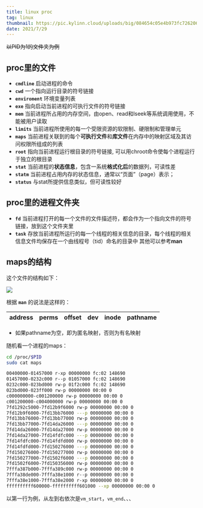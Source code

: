 ```yaml
---
title: linux proc
tag: linux
thumbnail: https://pic.kylinn.cloud/uploads/big/084654c05e4b973fc7262061c999eb96.jpg
date: 2021/7/29
---
```

~~以PID为1的文件夹为例~~
## proc里的文件
- **`cmdline`** 启动进程的命令
- **`cwd`** 一个指向运行目录的符号链接
- **`enviroment`** 环境变量列表
- **`exe`** 指向启动当前进程的可执行文件的符号链接
- **`mem`** 当前进程所占用的内存空间，由open、read和lseek等系统调用使用，不能被用户读取
- **`limits`** 当前进程所使用的每一个受限资源的软限制、硬限制和管理单元
- **`maps`** 当前进程关联到的每个**可执行文件**和**库文件**在内存中的映射区域及其访问权限所组成的列表
- **`root`** 指向当前进程运行根目录的符号链接, 可以用chroot命令使每个进程运行于独立的根目录
- **`stat`**  当前进程的**状态信息**，包含一系统**格式化后**的数据列，可读性差
- **`statm`**  当前进程占用内存的状态信息，通常以“页面”（page）表示；
- **`status`** 与stat所提供信息类似，但可读性较好
## proc里的进程文件夹
- **`fd`** 当前进程打开的每一个文件的文件描述符，都会作为一个指向文件的符号链接，放到这个文件夹里
- **`task`** 存放当前进程所运行的每一个线程的相关信息的目录，每个线程的相关信息文件均保存在一个由线程号（tid）命名的目录中
其他可以参考**man**

## maps的结构
这个文件的结构如下：

![](https://pic.kylinn.cloud/uploads/big/89d1cd30a43b1472151e89f44980a1e3.png)

根据 **`man`** 的说法是这样的：

|address|perms|offset|dev|inode|pathname|
|--|--|--|--|--|--|

- 如果pathname为空，即为匿名映射，否则为有名映射
  
随机看一个进程的maps：
```bash
cd /proc/$PID
sudo cat maps
```
```bash
00400000-01457000 r-xp 00000000 fc:02 148690                             /usr/bin/caddy
01457000-0232c000 r--p 01057000 fc:02 148690                             /usr/bin/caddy
0232c000-023bd000 rw-p 01f2c000 fc:02 148690                             /usr/bin/caddy
023bd000-023ff000 rw-p 00000000 00:00 0
c000000000-c001200000 rw-p 00000000 00:00 0
c001200000-c004000000 rw-p 00000000 00:00 0
7fd1292c5000-7fd12b9f6000 rw-p 00000000 00:00 0
7fd12b9f6000-7fd13bb76000 ---p 00000000 00:00 0
7fd13bb76000-7fd13bb77000 rw-p 00000000 00:00 0
7fd13bb77000-7fd14da26000 ---p 00000000 00:00 0
7fd14da26000-7fd14da27000 rw-p 00000000 00:00 0
7fd14da27000-7fd14fdfc000 ---p 00000000 00:00 0
7fd14fdfc000-7fd14fdfd000 rw-p 00000000 00:00 0
7fd14fdfd000-7fd150276000 ---p 00000000 00:00 0
7fd150276000-7fd150277000 rw-p 00000000 00:00 0
7fd150277000-7fd1502f6000 ---p 00000000 00:00 0
7fd1502f6000-7fd150356000 rw-p 00000000 00:00 0
7fffa387b000-7fffa389c000 rw-p 00000000 00:00 0                          [stack]
7fffa38de000-7fffa38e1000 r--p 00000000 00:00 0                          [vvar]
7fffa38e1000-7fffa38e2000 r-xp 00000000 00:00 0                          [vdso]
ffffffffff600000-ffffffffff601000 --xp 00000000 00:00 0                  [vsyscall]
```
以第一行为例，从左到右依次是`vm_start`，`vm_end`、、、
